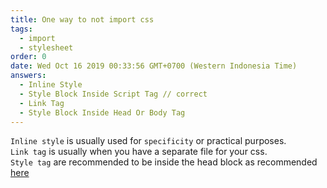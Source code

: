 ```yaml
---
title: One way to not import css
tags:
  - import
  - stylesheet
order: 0
date: Wed Oct 16 2019 00:33:56 GMT+0700 (Western Indonesia Time)
answers:
  - Inline Style
  - Style Block Inside Script Tag // correct
  - Link Tag
  - Style Block Inside Head Or Body Tag
---
```


<!-- explanation -->

`Inline style` is usually used for `specificity` or practical purposes.  
`Link tag` is usually when you have a separate file for your css.  
`Style tag` are recommended to be inside the head block as recommended [here](https://developer.mozilla.org/en-US/docs/Web/HTML/Element/style)
